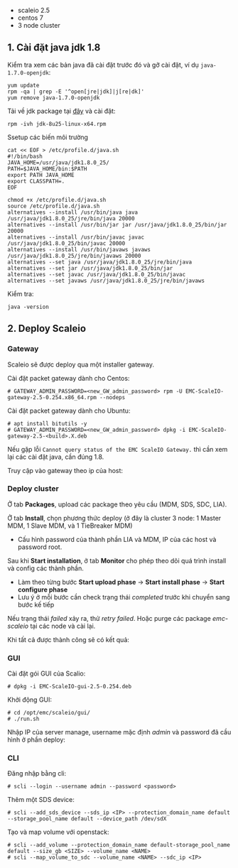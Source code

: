 - scaleio 2.5
- centos 7
- 3 node cluster

## 1. Cài đặt java jdk 1.8
Kiểm tra xem các bản java đã cài đặt trước đó và gỡ cài đặt, ví dụ `java-1.7.0-openjdk`:

    yum update
    rpm -qa | grep -E '^open[jre|jdk]|j[re|dk]'
    yum remove java-1.7.0-openjdk

Tải về jdk package tại [đây](https://www.oracle.com/java/technologies/javase/javase8-archive-downloads.html) và cài đặt:

    rpm -ivh jdk-8u25-linux-x64.rpm
    
Ssetup các biến môi trường

    cat << EOF > /etc/profile.d/java.sh
    #!/bin/bash
    JAVA_HOME=/usr/java/jdk1.8.0_25/
    PATH=$JAVA_HOME/bin:$PATH
    export PATH JAVA_HOME
    export CLASSPATH=.
    EOF

    chmod +x /etc/profile.d/java.sh
    source /etc/profile.d/java.sh
    alternatives --install /usr/bin/java java /usr/java/jdk1.8.0_25/jre/bin/java 20000
    alternatives --install /usr/bin/jar jar /usr/java/jdk1.8.0_25/bin/jar 20000
    alternatives --install /usr/bin/javac javac /usr/java/jdk1.8.0_25/bin/javac 20000
    alternatives --install /usr/bin/javaws javaws /usr/java/jdk1.8.0_25/jre/bin/javaws 20000
    alternatives --set java /usr/java/jdk1.8.0_25/jre/bin/java
    alternatives --set jar /usr/java/jdk1.8.0_25/bin/jar
    alternatives --set javac /usr/java/jdk1.8.0_25/bin/javac
    alternatives --set javaws /usr/java/jdk1.8.0_25/jre/bin/javaws
    
Kiểm tra:
    
    java -version
    
## 2. Deploy Scaleio
### Gateway
Scaleio sẽ được deploy qua một installer gateway.

Cài đặt packet gateway dành cho Centos:

    # GATEWAY_ADMIN_PASSWORD=<new_GW_admin_password> rpm -U EMC-ScaleIO-gateway-2.5-0.254.x86_64.rpm --nodeps
    
Cài đặt packet gateway dành cho Ubuntu:
    
    # apt install bitutils -y
    # GATEWAY_ADMIN_PASSWORD=<new_GW_admin_password> dpkg -i EMC-ScaleIO-gateway-2.5-<build>.X.deb
    
Nếu gặp lỗi `Cannot query status of the EMC ScaleIO Gateway.` thì cần xem lại các cài đặt java, cần đúng 1.8.

Truy cập vào gateway theo ip của host:
### Deploy cluster
Ở tab **Packages**, upload các package theo yêu cầu (MDM, SDS, SDC, LIA).

Ở tab **Install**, chọn phương thức deploy (ở đây là cluster 3 node: 1 Master MDM, 1 Slave MDM, và 1 TieBreaker MDM)
- Cấu hình password của thành phần LIA và MDM, IP của các host và password root.

Sau khi **Start installation**, ở tab **Monitor** cho phép theo dõi quá trình install và config các thành phần.
- Làm theo từng bước **Start upload phase** -> **Start install phase** -> **Start configure phase**
- Lưu ý ở mỗi bước cần check trạng thái *completed* trước khi chuyển sang bước kế tiếp

Nếu trạng thái *failed* xảy ra, thử *retry failed*. Hoặc purge các package *emc-scaleio* tại các node và cài lại.

Khi tất cả được thành công sẽ có kết quả:

### GUI
Cài đặt gói GUI của Scalio:

    # dpkg -i EMC-ScaleIO-gui-2.5-0.254.deb

Khởi động GUI:

    # cd /opt/emc/scaleio/gui/
    # ./run.sh

Nhập IP của server manage, username mặc định *admin* và password đã cầu hình ở phần deploy:

### CLI
Đăng nhập bằng cli:

    # scli --login --username admin --password <password>
    
Thêm một SDS device:

    # scli --add_sds_device --sds_ip <IP> --protection_domain_name default --storage_pool_name default --device_path /dev/sdX
    
Tạo và map volume với openstack:

    # scli --add_volume --protection_domain_name default-storage_pool_name default --size_gb <SIZE> --volume_name <NAME>
    # scli --map_volume_to_sdc --volume_name <NAME> --sdc_ip <IP>
